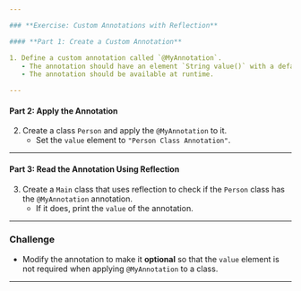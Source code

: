 ```yaml
---

### **Exercise: Custom Annotations with Reflection**

#### **Part 1: Create a Custom Annotation**

1. Define a custom annotation called `@MyAnnotation`.
   - The annotation should have an element `String value()` with a default value of `"Default Value"`.
   - The annotation should be available at runtime.

---
```


#### **Part 2: Apply the Annotation**

2. Create a class `Person` and apply the `@MyAnnotation` to it.
   - Set the `value` element to `"Person Class Annotation"`.

---

#### **Part 3: Read the Annotation Using Reflection**

3. Create a `Main` class that uses reflection to check if the `Person` class has the `@MyAnnotation` annotation.
   - If it does, print the `value` of the annotation.

---

### **Challenge**

- Modify the annotation to make it **optional** so that the `value` element is not required when applying `@MyAnnotation` to a class.

---
